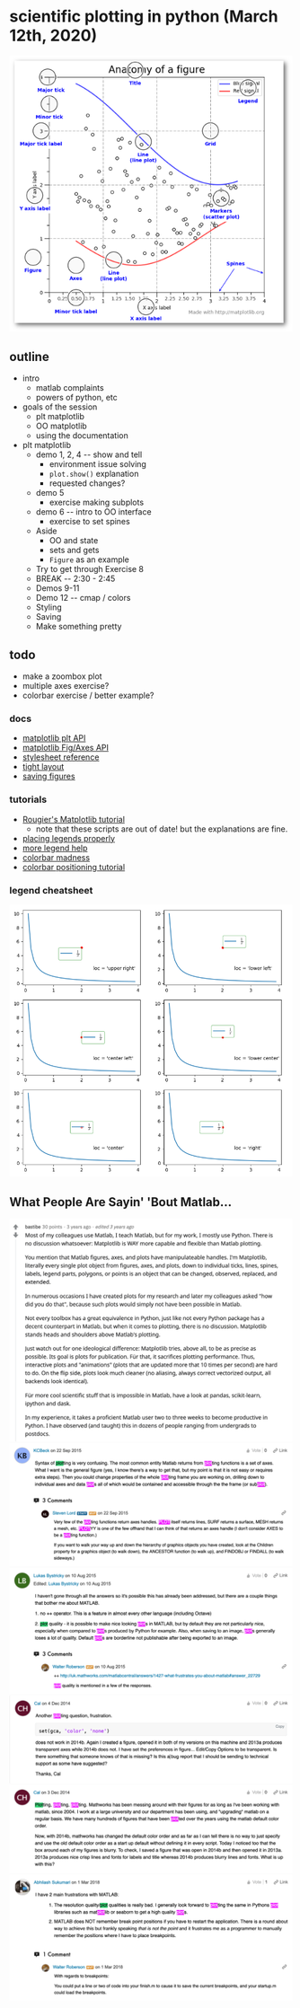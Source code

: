 # scientific plotting in python (March 12th, 2020)

![image](images/matplotlib_anatomy.png)

## outline
- intro
  - matlab complaints
  - powers of python, etc
- goals of the session
  - plt matplotlib
  - OO matplotlib
  - using the documentation
- plt matplotlib
  - demo 1, 2, 4 -- show and tell
	- environment issue solving
	- `plot.show()` explanation
	- requested changes?
  - demo 5
  	- exercise making subplots
  - demo 6 -- intro to OO interface
  	- exercise to set spines
  - Aside
  	- OO and state
  	- sets and gets
  	- `Figure` as an example
  - Try to get through Exercise 8
  - BREAK -- 2:30 - 2:45
  - Demos 9-11
  - Demo 12 -- cmap / colors
  - Styling
  - Saving
  - Make something pretty

## todo
- make a zoombox plot
- multiple axes exercise?
- colorbar exercise / better example?

### docs
- [matplotlib plt API](https://matplotlib.org/3.2.0/api/_as_gen/matplotlib.pyplot.html#module-matplotlib.pyplot)
- [matplotlib Fig/Axes API](https://matplotlib.org/3.2.0/api/axes_api.html#matplotlib.axes.Axes)
- [stylesheet reference](https://matplotlib.org/3.1.0/gallery/style_sheets/style_sheets_reference.html)
- [tight layout](https://matplotlib.org/tutorials/intermediate/tight_layout_guide.html)
- [saving figures](https://uk.mathworks.com/help/matlab/ref/saveas.html)

### tutorials
- [Rougier's Matplotlib tutorial](https://github.com/rougier/matplotlib-tutorial)
	- note that these scripts are out of date! but the explanations are fine.
- [placing legends properly](https://jdhao.github.io/2018/01/23/matplotlib-legend-outside-of-axes/)
- [more legend help](https://stackoverflow.com/questions/4700614/how-to-put-the-legend-out-of-the-plot)
- [colorbar madness](https://stackoverflow.com/questions/13784201/matplotlib-2-subplots-1-colorbar)
- [colorbar positioning tutorial](https://jdhao.github.io/2017/06/11/mpl_multiplot_one_colorbar/)

### legend cheatsheet
![](images/legend_2vals.png)

## What People Are Sayin' 'Bout Matlab...

![](images/matplotlib_recommendation1.png)
![](images/matlab_complaint1.png)
![](images/matlab_complaint2.png)
![](images/matlab_complaint5.png)
![](images/matlab_complaint4.png)
![](images/matlab_complaint3.png)